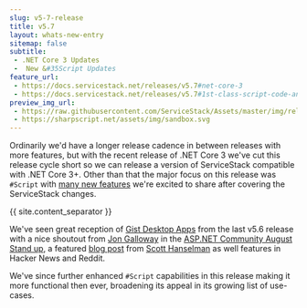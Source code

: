 ```yaml
---
slug: v5-7-release
title: v5.7
layout: whats-new-entry
sitemap: false
subtitle:
 - .NET Core 3 Updates
 -  New &#35Script Updates
feature_url: 
 - https://docs.servicestack.net/releases/v5.7#net-core-3
 - https://docs.servicestack.net/releases/v5.7#1st-class-script-code-and-lisp-language-support
preview_img_url:
 - https://raw.githubusercontent.com/ServiceStack/Assets/master/img/release-notes/netcore-banner.png?t
 - https://sharpscript.net/assets/img/sandbox.svg
---
```

Ordinarily we'd have a longer release cadence in between releases with more features, but with the recent release of .NET Core 3
we've cut this release cycle short so we can release a version of ServiceStack compatible with .NET Core 3+. Other than that the major focus
on this release was `#Script` with [many new features](https://docs.servicestack.net/releases/v5.7#script) we're excited to share after covering the ServiceStack changes.

{{ site.content_separator }}

We've seen great reception of [Gist Desktop Apps](https://docs.servicestack.net/releases/v5.6#gist-desktop-apps) from the last v5.6 release with a
nice shoutout from [Jon Galloway](https://twitter.com/jongalloway) in the
[ASP.NET Community August Stand up](https://www.youtube.com/watch?v=a2lq4yEfJpk&feature=youtu.be&t=1529),
a featured [blog post](https://www.hanselman.com/blog/SharpScriptFromServiceStackLetsYouRunNETAppsDirectlyFromAGitHubGist.aspx)
from [Scott Hanselman](https://twitter.com/shanselman) as well features in Hacker News and Reddit.

We've since further enhanced `#Script` capabilities in this release making it more functional then ever, broadening its appeal
in its growing list of use-cases.